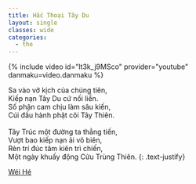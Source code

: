 ```yaml
---
title: Hắc Thoại Tây Du
layout: single
classes: wide
categories:
  - tho
---
```


{% include video id="lt3k_j9MSco" provider="youtube" danmaku=video.danmaku %}

Sa vào vở kịch của chúng tiên,\
Kiếp nạn Tây Du cứ nối liền.\
Số phận cam chịu làm sâu kiến,\
Cúi đầu hành phật cõi Tây Thiên.\
 \
Tây Trúc một đường ta thẳng tiến,\
Vượt bao kiếp nạn ải vô biên,\
Rèn trí đúc tâm kiên trì chiến,\
Một ngày khuấy động Cửu Trùng Thiên.
{: .text-justify}

> <cite>
<a target="_blank" href="https://wei-he.xyz">Wéi Hé</a>
</cite>
